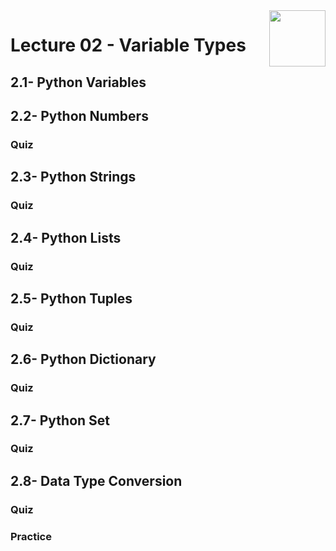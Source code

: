 <img align="right" width="90" height="90" src="https://github.com/cs-MohamedAyman/Computer-Science-Textbooks/blob/master/logos/python.jpg">

# Lecture 02 - Variable Types
## 2.1- Python Variables
## 2.2- Python Numbers
### Quiz
## 2.3- Python Strings
### Quiz
## 2.4- Python Lists
### Quiz
## 2.5- Python Tuples
### Quiz
## 2.6- Python Dictionary
### Quiz
## 2.7- Python Set
### Quiz
## 2.8- Data Type Conversion
### Quiz
### Practice
